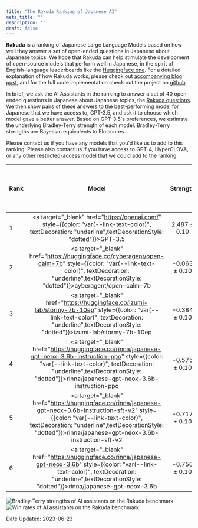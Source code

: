 ```yaml
---
title: "The Rakuda Ranking of Japanese AI"
meta_title: ""
description: ""
draft: false
---
```


**Rakuda** is a ranking of Japanese Large Language Models based on how well they answer a set of open-ended questions in Japanese about Japanese topics. We hope that Rakuda can help stimulate the development of open-source models that perform well in Japanese, in the spirit of English-language leaderboards like the [Huggingface one](https://huggingface.co/spaces/HuggingFaceH4/human_eval_llm_leaderboard). For a detailed explanation of how Rakuda works, please check out [accompanying blog post](/blog/rakuda), and for the full code implementation check out the project on [github](https://github.com/yuzu-ai/japanese-llm-ranking).

In brief, we ask the AI Assistants in the ranking to answer a set of 40 open-ended questions in Japanese about Japanese topics, the [Rakuda questions](https://huggingface.co/datasets/yuzuai/rakuda-questions). We then show pairs of these answers to the best-performing model for Japanese that we have access to, GPT-3.5, and ask it to choose which model gave a better answer. Based on GPT-3.5's preferences, we estimate the underlying Bradley-Terry strength of each model. Bradley-Terry strengths are Bayesian equivalents to Elo scores.

Please contact us if you have any models that you'd like us to add to this ranking. Please also contact us if you have access to GPT-4, HyperCLOVA, or any other restricted-access model that we could add to the ranking.

| Rank | Model | Strength | Win Rate | Stronger than the next model at confidence level  | 
| :--- | :---: | :---: | :---: | :---: |
| 1 | <a target="_blank" href="https://openai.com/" style={{color: "var(--link-text-color)", textDecoration: "underline",textDecorationStyle: "dotted"}}>GPT-3.5</a> | 2.487 ± 0.19  | 94% | 100.0%
| 2 | <a target="_blank" href="https://huggingface.co/cyberagent/open-calm-7b" style={{color: "var(--link-text-color)", textDecoration: "underline",textDecorationStyle: "dotted"}}>cyberagent/open-calm-7b</a> | -0.063 ± 0.10  | 52% | 98.6%
| 3 | <a target="_blank" href="https://huggingface.co/izumi-lab/stormy-7b-10ep" style={{color: "var(--link-text-color)", textDecoration: "underline",textDecorationStyle: "dotted"}}>izumi-lab/stormy-7b-10ep</a> | -0.384 ± 0.10  | 44% | 90.7%
| 4 | <a target="_blank" href="https://huggingface.co/rinna/japanese-gpt-neox-3.6b-instruction-ppo" style={{color: "var(--link-text-color)", textDecoration: "underline",textDecorationStyle: "dotted"}}>rinna/japanese-gpt-neox-3.6b-instruction-ppo</a> | -0.575 ± 0.10  | 39% | 83.6%
| 5 | <a target="_blank" href="https://huggingface.co/rinna/japanese-gpt-neox-3.6b-instruction-sft-v2" style={{color: "var(--link-text-color)", textDecoration: "underline",textDecorationStyle: "dotted"}}>rinna/japanese-gpt-neox-3.6b-instruction-sft-v2</a> | -0.717 ± 0.10  | 36% | 59.0%
| 6 | <a target="_blank" href="https://huggingface.co/rinna/japanese-gpt-neox-3.6b" style={{color: "var(--link-text-color)", textDecoration: "underline",textDecorationStyle: "dotted"}}>rinna/japanese-gpt-neox-3.6b</a> | -0.750 ± 0.10  | 35% | N/A


![Bradley-Terry strengths of AI assistants on the Rakuda benchmark](/images/blog/rakuda/rakuda_v1ranking.png) 
![Win rates of AI assistants on the Rakuda benchmark](/images/blog/rakuda/rakuda_v1winrate.png)

Date Updated: 2023-06-23